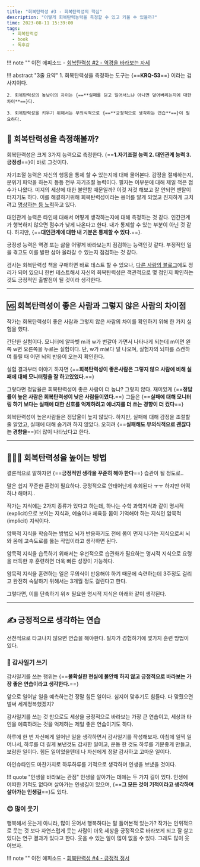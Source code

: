 ```yaml
---
title: "회복탄력성 #3 - 회복탄력성의 핵심"
description: "어떻게 회복탄력능력을 측정할 수 있고 키울 수 있을까?"
time: 2023-08-11 15:39:00
tags:
  - 회복탄력성
  - book
  - 독후감
---
```


!!! note ""
    이전 에피소드 - [회복탄력성 #2 - 역경을 바라보는 자세](/fromitive-diary/diary/2023-08-03-book)


!!! abstract "3줄 요약"
    1. 회복탄력성을 측정하는 도구는 {==**KRQ-53**==} 이라는 검사지이다.

    2. 회복탄력성의 높낮이의 차이는 {==**실패를 딛고 일어서느냐 아니면 덮어버리는지에 대한 차이**==}다.

    3. 회복탄력성을 키우기 위해서는 무의식적으로 {==**긍정적으로 생각하는 연습**==}이 필요하다. 

## 🔎 회복탄력성을 측정해볼까?

회복탄력성은 크게 3가지 능력으로 측정한다. {==**1.자기조절 능력 2. 대인관계 능력 3. 긍정성**==}이 바로 그것이다.

자기조절 능력은 자신의 행동을 통제 할 수 있는지에 대해 물어본다. 감정을 절제하는지, 분위기 파악을 하는지 등등 전부 자기조절 능력이다. 필자는 이부분에 대해 제일 적은 점수가 나왔다. 미지의 세상에 대한 불안함 때문일까? 이것 저것 해보고 잘 안되면 멘탈이 터지기도 하다. 이를 해결하기위해 회복탄력성이라는 용어를 알게 되었고 진지하게 고치려고 [명상하는 등 노력](fromtive-diary/idea/mind-recovery)하고 있다.

대인관계 능력은 타인에 대해서 어떻게 생각하는지에 대해 측정하는 것 같다. 인간관계가 행복하지 않으면 점수가 낮게 나온다고 한다. 내가 통제할 수 있는 부분이 아닌 것 같다. 하지만, {==**대인관계에 대한 내 기분은 통제할 수 있다.**==}.

긍정성 능력은 역경 또는 삶을 어떻게 바라보는지 점검하는 능력인것 같다. 부정적인 일을 겪고도 이를 발판 삼아 올라갈 수 있는지 점검하는 것 같다.

검사는 회복탄력성 책을 구매하면 바로 테스트 할 수 있으나, [다른 사람의 블로그](https://blog.naver.com/PostView.nhn?blogId=varadori&logNo=222155651425)에도 정리가 되어 있으니 한번 테스트해서 자신의 회복탄력성은 객관적으로 몇 점인지 확인하는 것도 긍정적인 출발점이 될 것이라 생각한다.

---

## 🆚 회복탄력성이 좋은 사람과 그렇지 않은 사람의 차이점

작가는 회복탄력성이 좋은 사람과 그렇지 않은 사람의 차이를 확인하기 위해 한 가지 실험을 했다. 

간단한 실험이다. 모니터에 알파벳 m과 w가 번갈아 가면서 나타나게 되는데 m이면 왼쪽 w면 오른쪽을 누르는 실험이다. 단, w가 m보다 덜 나오며, 실험자의 뇌파를 스캔하여 틀릴 때 어떤 뇌의 반응이 오는지 확인한다.

실험 결과부터 이야기 하자면 {==**회복탄력성이 좋은사람은 그렇지 않으 사람에 비해 실패에 대해 모니터링을 잘 하고있었다.**==}

그렇다면 정답율은 회복탄력성이 좋은 사람이 더 높냐? 그렇지 않다. 재미있게 {==**정답률이 높은 사람은 회복탄력성이 낮은 사람들이였다.**==} 그들은 {==**실패에 대해 모니터링 하기 보다는 실패에 대한 신호를 억제하려고 에너지를 더 쓰는 경향이 더 컸다**==}

회복탄력성이 높은사람들은 정답율이 높지 않았다. 하지만, 실패에 대해 감정을 조절할 줄 알았고, 실패에 대해 숨기려 하지 않았다. 오히려 {==**실패해도 무의식적으로 괜찮다는 경향을**==}더 많이 나타났다고 한다.

---

## 🧗🏻‍♂️ 회복탄력성을 높이는 방법

결론적으로 말하자면 {==**긍정적인 생각을 꾸준히 해야 한다**==} 습관이 될 정도로.. 

말은 쉽지 꾸준한 훈련이 필요하다. 긍정적으로 안태어난게 후회된다 ㅜㅜ 하지만 어떡하냐 해야지..

작가는 지식에는 2가지 종류가 있다고 하는데, 하나는 수학 과학지식과 같이 명시적(explicit)으로 보이는 지식과, 예술이나 체육등 몸이 기억해야 하는 지식인 암묵적(implicit) 지식이다.

암묵적 지식을 학습하는 방법으 뇌가 반응하기도 전에 몸이 먼저 나가는 지식으로써 뇌와 몸에 고속도로를 뚫는 작업이라고 생각하면 된다.

암묵적 지식을 습득하기 위해서는 우선적으로 습관화가 필요하는 명시적 지식으로 요령을 터득한 후 훈련하면 더욱 빠른 성장이 가능하다.

암묵적 지식을 훈련하는 일은 무의식이 반응해야 하기 때문에 숙련하는데 3주정도 걸리고 완전히 숙달하기 위해서는 3개월 정도 걸린다고 한다.

그렇다면, 이를 단축하기 위ㅎ 필요한 명시적 지식은 아래와 같이 생각된다.

---

## ✍ 긍정적으로 생각하는 연습

선천적으로 타고나지 않으면 연습을 해야한다. 필자가 경험하기에 몇가지 훈련 방법이 있다.

### 📔 감사일기 쓰기

감사일기를 쓰는 행위는 {==**불확실한 현실에 불안해 하지 않고 긍정적으로 바라보는 가장 좋은 연습이라고 생각한다.**==}

앞으로 일어날 일을 예측하는건 정말 힘든 일이다. 심지어 맞추기도 힘들다. 다 맞췄으면 벌써 세계정복했겠지?

감사일기를 쓰는 것 만으로도 세상을 긍정적으로 바라보는 가장 큰 연습이고, 세상과 타인을 예측하려는 것을 억제하는 제일 좋은 연습이기도 하다.

하루에 한 번 자신에게 일어난 일을 생각하면서 감사일기를 작성해보자. 아침에 일찍 일어나서, 하루를 더 길게 보낸것도 감사한 일이고, 운동 한 것도 하루를 기분좋게 만들고, 보람찬 일이다. 힘든 일이었을텐데 나 자신에게 정말 감사하고 고마운 일이다.

아인슈타인도 마찬가지로 하루하루를 기적으로 생각하며 인생을 보냈을 것이다.

!!! quote "인생을 바라보는 관점"
    인생을 살아가는 데에는 두 가지 길이 있다. 인생에 어떠한 기적도 없다며 살아가는 인생길이 있으며, {==**그 모든 것이 기적이라고 생각하며 살아가는 인생길**==}도 있다.

### 😊 많이 웃기

행복해서 웃는게 아니라, 많이 웃어서 행복하다는 말 들어본적 있는가? 작가는 인위적으로 웃는 것 보다 자연스럽게 웃는 사람이 더욱 세상을 긍정적으로 바라보게 되고 잘 살고 있다는 연구 결과가 있다고 한다. 웃을 수 있는 일이 많이 없을 수 있다. 그래도 많이 웃어보자.

!!! note ""
    이전 에피소드 - [회복탄력성 #4 - 긍정적 정서](/fromitive-diary/diary/2023-08-14-book)


